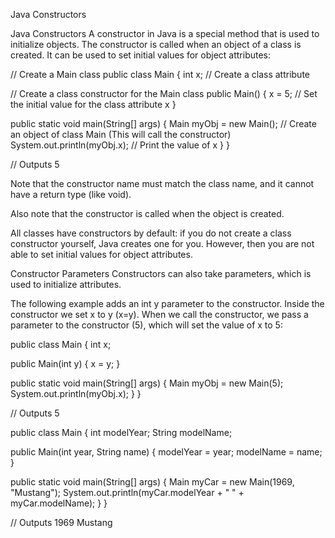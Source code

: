 Java Constructors

Java Constructors
A constructor in Java is a special method that is used to initialize objects. The constructor is called when an object
of a class is created. It can be used to set initial values for object attributes:

// Create a Main class
public class Main {
int x;  // Create a class attribute

// Create a class constructor for the Main class
public Main() {
x = 5;  // Set the initial value for the class attribute x
}

public static void main(String[] args) {
Main myObj = new Main(); // Create an object of class Main (This will call the constructor)
System.out.println(myObj.x); // Print the value of x
}
}

// Outputs 5

Note that the constructor name must match the class name, and it cannot have a return type (like void).

Also note that the constructor is called when the object is created.

All classes have constructors by default: if you do not create a class constructor yourself, Java creates one for you. 
However, then you are not able to set initial values for object attributes.

Constructor Parameters
Constructors can also take parameters, which is used to initialize attributes.

The following example adds an int y parameter to the constructor. Inside the constructor we set x to y (x=y). 
When we call the constructor, we pass a parameter to the constructor (5), which will set the value of x to 5:

public class Main {
int x;

public Main(int y) {
x = y;
}

public static void main(String[] args) {
Main myObj = new Main(5);
System.out.println(myObj.x);
}
}

// Outputs 5

public class Main {
int modelYear;
String modelName;

public Main(int year, String name) {
modelYear = year;
modelName = name;
}

public static void main(String[] args) {
Main myCar = new Main(1969, "Mustang");
System.out.println(myCar.modelYear + " " + myCar.modelName);
}
}

// Outputs 1969 Mustang
